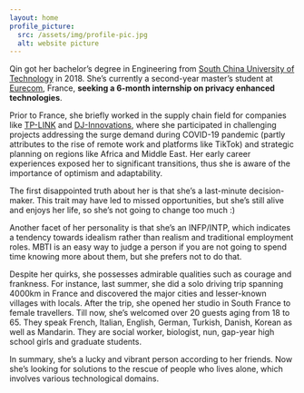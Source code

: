 ```yaml
---
layout: home
profile_picture:
  src: /assets/img/profile-pic.jpg
  alt: website picture
---
```


Qin got her bachelor’s degree in Engineering from <a href="https://www.scut.edu.cn/en/">South China University of Technology</a> in 2018. She’s currently a second-year master’s student at <a href="https://www.eurecom.fr/">Eurecom</a>, France, **seeking a 6-month internship on privacy enhanced technologies**.

<p>
Prior to France, she briefly worked in the supply chain field for companies like <a href="https://www.linkedin.com/company/tp-link-corporation-limited/">TP-LINK</a> and <a href="https://www.linkedin.com/company/dji/">DJ-Innovations</a>, where she participated in challenging projects addressing the surge demand during COVID-19 pandemic (partly attributes to the rise of remote work and platforms like TikTok) and strategic planning on regions like Africa and Middle East. Her early career experiences exposed her to significant transitions, thus she is aware of the importance of optimism and adaptability.
</p>

<p>
The first disappointed	truth about her is that she’s a last-minute decision-maker. This trait may have led to missed opportunities, but she’s still alive and enjoys her life, so she’s not going to change too much :)
</p>

<p>
Another facet of her personality is that she’s an INFP/INTP, which indicates a tendency towards idealism rather than realism and traditional employment roles. MBTI is an easy way to judge a person if you are not going to spend time knowing more about them, but she prefers not to do that.
</p>

<p>
Despite her quirks, she possesses admirable qualities such as courage and frankness. For instance, last summer, she did a solo driving trip spanning 4000km in France and discovered the major cities and lesser-known villages with locals. After the trip, she opened her studio in South France to female travellers. Till now, she’s welcomed over 20 guests aging from 18 to 65. They speak French, Italian, English, German, Turkish, Danish, Korean as well as Mandarin. They are social worker, biologist, nun, gap-year high school girls and graduate students.
</p>

<p>
In summary, she’s a lucky and vibrant person according to her friends. Now she’s looking for solutions to the rescue of people who lives alone, which involves various technological domains.
</p>
